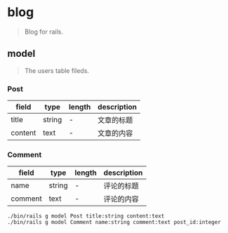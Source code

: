 # blog
> Blog for rails.

## model
> The users table fileds.

### Post
| field   | type   | length | description |
| ------- | ------ | ------ | ----------- |
| title   | string | -      | 文章的标题  |
| content | text   | -      | 文章的内容  |

### Comment
| field   | type   | length | description |
| ------- | ------ | ------ | ----------- |
| name    | string | -      | 评论的标题  |
| comment | text   | -      | 评论的内容  |

```shell
./bin/rails g model Post title:string content:text
./bin/rails g model Comment name:string comment:text post_id:integer
```